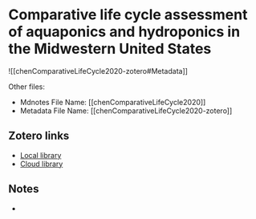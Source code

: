 # Comparative life cycle assessment of aquaponics and hydroponics in the Midwestern United States

![[chenComparativeLifeCycle2020-zotero#Metadata]]

Other files:
* Mdnotes File Name: [[chenComparativeLifeCycle2020]]
* Metadata File Name: [[chenComparativeLifeCycle2020-zotero]]

##  Zotero links
* [Local library](zotero://select/items/1_LDXLBEAP)
* [Cloud library](http://zotero.org/users/5448669/items/LDXLBEAP)

## Notes
- 